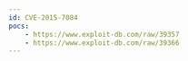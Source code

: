 ```yaml
---
id: CVE-2015-7084
pocs:
    - https://www.exploit-db.com/raw/39357
    - https://www.exploit-db.com/raw/39366
---
```

